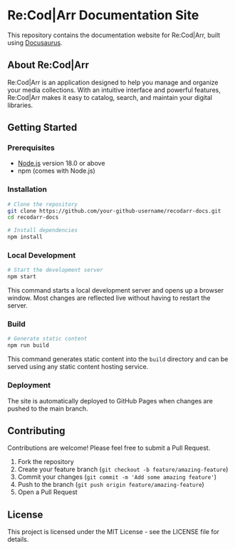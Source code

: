 # Re:Cod|Arr Documentation Site

This repository contains the documentation website for Re:Cod|Arr, built using [Docusaurus](https://docusaurus.io/).

## About Re:Cod|Arr

Re:Cod|Arr is an application designed to help you manage and organize your media collections. With an intuitive interface and powerful features, Re:Cod|Arr makes it easy to catalog, search, and maintain your digital libraries.

## Getting Started

### Prerequisites

- [Node.js](https://nodejs.org/en/download/) version 18.0 or above
- npm (comes with Node.js)

### Installation

```bash
# Clone the repository
git clone https://github.com/your-github-username/recodarr-docs.git
cd recodarr-docs

# Install dependencies
npm install
```

### Local Development

```bash
# Start the development server
npm start
```

This command starts a local development server and opens up a browser window. Most changes are reflected live without having to restart the server.

### Build

```bash
# Generate static content
npm run build
```

This command generates static content into the `build` directory and can be served using any static content hosting service.

### Deployment

The site is automatically deployed to GitHub Pages when changes are pushed to the main branch.

## Contributing

Contributions are welcome! Please feel free to submit a Pull Request.

1. Fork the repository
2. Create your feature branch (`git checkout -b feature/amazing-feature`)
3. Commit your changes (`git commit -m 'Add some amazing feature'`)
4. Push to the branch (`git push origin feature/amazing-feature`)
5. Open a Pull Request

## License

This project is licensed under the MIT License - see the LICENSE file for details.
